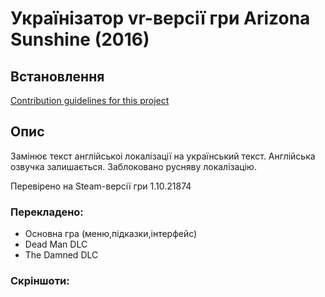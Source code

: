 # Українізатор vr-версії гри Arizona Sunshine (2016)

<h2>Встановлення</h2>

[Contribution guidelines for this project](resources.assets)

<h2>Опис</h2>

<p>Замінює текст англійськоі локалізації на український текст. Англійська озвучка залишається. Заблоковано русняву локалізацію. </p>
<p>Перевірено на Steam-версії гри 1.10.21874</p>

<h3>Перекладено:</h3>
<ul>
  <li>Основна гра (меню,підказки,інтерфейс)</li>
  <li>Dead Man DLC</li>
  <li>The Damned DLC</li>
</ul>

<h3>Скріншоти:</h3>
